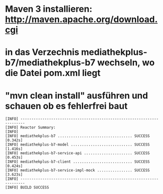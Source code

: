 # Maven 3 installieren: http://maven.apache.org/download.cgi
# in das Verzechnis mediathekplus-b7/mediathekplus-b7 wechseln, wo die Datei pom.xml liegt
# "mvn clean install" ausführen und schauen ob es fehlerfrei baut

    [INFO] ------------------------------------------------------------------------
    [INFO] Reactor Summary:
    [INFO] 
    [INFO] mediathekplus-b7 .................................. SUCCESS [0.342s]
    [INFO] mediathekplus-b7-model ............................ SUCCESS [1.416s]
    [INFO] mediathekplus-b7-service-api ...................... SUCCESS [0.453s]
    [INFO] mediathekplus-b7-client ........................... SUCCESS [0.424s]
    [INFO] mediathekplus-b7-service-impl-mock ................ SUCCESS [3.623s]
    [INFO] ------------------------------------------------------------------------
    [INFO] BUILD SUCCESS
